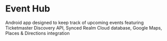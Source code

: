 # Event Hub
Android app designed to keep track of upcoming events featuring Ticketmaster Discovery API, Synced Realm Cloud database, Google Maps, Places & Directions integration
